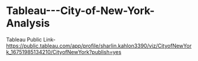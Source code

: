 # Tableau---City-of-New-York-Analysis

Tableau Public Link- https://public.tableau.com/app/profile/sharlin.kahlon3390/viz/CityofNewYork_16751985134210/CityofNewYork?publish=yes
